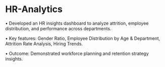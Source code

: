 # HR-Analytics

•	Developed an HR insights dashboard to analyze attrition, employee distribution, and performance across departments.

•	Key features: Gender Ratio, Employee Distribution by Age & Department, Attrition Rate Analysis, Hiring Trends.

•	Outcome: Demonstrated workforce planning and retention strategy insights.
